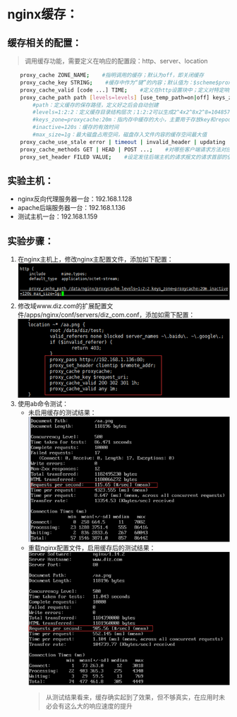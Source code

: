 # nginx缓存：
## 缓存相关的配置：
>调用缓存功能，需要定义在响应的配置段：http、server、location
```sh
    proxy_cache ZONE_NAME;    #指明调用的缓存；默认为off，即关闭缓存
    proxy_cache_key STRING;    #缓存中作为“键”的内容；默认值为：$scheme$proxy_host$request_uri;
    proxy_cache_valid [code ...] TIME;    #定义在http设置块中；定义对特定响应码的响应内容的缓存时长
    proxy_cache_path path [levels=levels] [use_temp_path=on|off] keys_zone=name:size [inactive=time] [max_size=size] [manager_files=number] [manager_sleep=time] [manager_threshold=time] [loader_files=number] [loader_sleep=time] [loader_threshold=time] [purger=on|off] [purger_files=number] [purger_sleep=time] [purger_threshold=time];
        #path：定义缓存的保存路径，定义好之后会自动创建
        #levels=1:2:2：定义缓存目录结构层次；1:2:2可以生成2^4x2^8x2^8=1048576个目录
        #keys_zone=proxycache:20m：指内存中缓存的大小，主要用于存放key和repodata（如使用次数）
        #inactive=120s：缓存的有效时间 
        #max_size=1g：最大磁盘占用空间，磁盘存入文件内容的缓存空间最大值
    proxy_cache_use_stale error | timeout | invalid_header | updating | http_500 | http_502 | http_503 | http_504 | http_403 | http_404 | off ;    #在代理的后端服务器出现哪种情况下，可直接使用过期的缓存响应服务器；默认是off，不启用
    proxy_cache_methods GET | HEAD | POST ...;    #对哪些客户端请求方法对应的响应进行缓存；GET和HEAD总是被缓存
    proxy_set_header FILED VALUE;    #设定发往后端主机的请求报文的请求首部的值
```

## 实验主机：
+ nginx反向代理服务器一台：192.168.1.128
+ apache后端服务器一台：192.168.1.136
+ 测试主机一台：192.168.1.159

## 实验步骤：
1. 在nginx主机上，修改nginx主配置文件，添加如下配置：  
    ![avagar](https://github.com/aNswerO/note/blob/master/13th-week/pic/%E7%BC%93%E5%AD%98/%E4%B8%BB%E9%85%8D%E7%BD%AE%E6%96%87%E4%BB%B6.png)  
2. 修改域www.diz.com的扩展配置文件/apps/nginx/conf/servers/diz_com.conf，添加如需下配置：  
    ![avagar](https://github.com/aNswerO/note/blob/master/13th-week/pic/%E7%BC%93%E5%AD%98/%E6%89%A9%E5%B1%95%E9%85%8D%E7%BD%AE%E6%96%87%E4%BB%B6.png)  
3. 使用ab命令测试：
    + 未启用缓存的测试结果：  
        ![avagar](https://github.com/aNswerO/note/blob/master/13th-week/pic/%E7%BC%93%E5%AD%98/%E6%9C%AA%E5%90%AF%E7%94%A8%E7%BC%93%E5%AD%98%E6%B5%8B%E8%AF%95.png)  
    + 重载nginx配置文件，启用缓存后的测试结果：  
        ![avagar](https://github.com/aNswerO/note/blob/master/13th-week/pic/%E7%BC%93%E5%AD%98/%E5%90%AF%E7%94%A8%E7%BC%93%E5%AD%98%E6%B5%8B%E8%AF%95.png)  
        >从测试结果看来，缓存确实起到了效果，但不够真实，在应用时未必会有这么大的响应速度的提升
